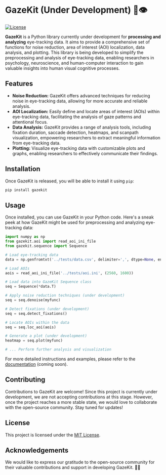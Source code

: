 # GazeKit (Under Development) 🚧👁️

[![License](https://img.shields.io/badge/license-MIT-blue.svg)](https://github.com/your_username/GazeKit/blob/main/LICENSE)

**GazeKit** is a Python library currently under development for **processing and analyzing** eye-tracking data. It aims to provide a comprehensive set of functions for noise reduction, area of interest (AOI) localization, data analysis, and plotting. This library is being developed to simplify the preprocessing and analysis of eye-tracking data, enabling researchers in psychology, neuroscience, and human-computer interaction to gain valuable insights into human visual cognitive processes.

## Features

- **Noise Reduction:** GazeKit offers advanced techniques for reducing noise in eye-tracking data, allowing for more accurate and reliable analysis.
- **AOI Localization:** Easily define and locate areas of interest (AOIs) within eye-tracking data, facilitating the analysis of gaze patterns and attentional focus.
- **Data Analysis:** GazeKit provides a range of analysis tools, including fixation duration, saccade detection, heatmaps, and scanpath visualization, empowering researchers to extract meaningful information from eye-tracking data.
- **Plotting:** Visualize eye-tracking data with customizable plots and graphs, enabling researchers to effectively communicate their findings.

## Installation

Once GazeKit is released, you will be able to install it using `pip`:

```bash
pip install gazekit
```

## Usage

Once installed, you can use GazeKit in your Python code. Here's a sneak peek at how GazeKit might be used for preprocessing and analyzing eye-tracking data:

```python
import numpy as np
from gazekit.aoi import read_aoi_ini_file
from gazekit.sequence import Sequence

# Load eye-tracking data
data = np.genfromtxt('../tests/data.csv', delimiter=',', dtype=None, encoding=None)

# Load AOIs
aois = read_aoi_ini_file('../tests/aoi.ini', (2560, 1600))

# Load data into GazeKit Sequence class
seq = Sequence(*data.T)

# Apply noise reduction techniques (under development)
seq = seq.denoise(myfunc)

# Detect fixations (under development)
seq = seq.detect_fixations()

# Locate AOIs within the data
seq = seq.loc_aoi(aois)

# Generate a plot (under development)
heatmap = seq.plot(myfunc)

# ... Perform further analysis and visualization

```

For more detailed instructions and examples, please refer to the [documentation](https://github.com/your_username/GazeKit/wiki) (coming soon).

## Contributing

Contributions to GazeKit are welcome! Since this project is currently under development, we are not accepting contributions at this stage. However, once the project reaches a more stable state, we would love to collaborate with the open-source community. Stay tuned for updates!

## License

This project is licensed under the [MIT License](https://github.com/your_username/GazeKit/blob/main/LICENSE).

## Acknowledgements

We would like to express our gratitude to the open-source community for their valuable contributions and support in developing GazeKit. 🎉😊